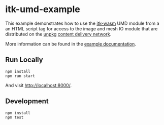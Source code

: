 itk-umd-example
===================

This example demonstrates how to use the
[itk-wasm](https://insightsoftwareconsortium.github.io/itk-wasm/) UMD module from
a an HTML script tag for access to the image and mesh IO module that are
distributed on the [unpkg](https://unpkg.com/) [content delivery
network](https://en.wikipedia.org/wiki/Content_delivery_network).

More information can be found in the [example
documentation](https://insightsoftwareconsortium.github.io/itk-wasm/examples/umd.html).

## Run Locally

```
npm install
npm run start
```

And visit [http://localhost:8000/](http://localhost:8000/).

## Development

```
npm install
npm test
```
